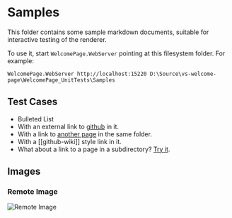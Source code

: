 ﻿Samples
=======

This folder contains some sample markdown documents, suitable for interactive testing of the renderer.

To use it, start `WelcomePage.WebServer` pointing at this filesystem folder. For example:

    WelcomePage.WebServer http://localhost:15220 D:\Source\vs-welcome-page\WelcomePage_UnitTests\Samples

Test Cases
----------

 * Bulleted List
 * With an external link to [github](http://github.com/rlipscombe/vs-welcome-page/) in it.
 * With a link to [another page](another-page) in the same folder.
 * With a [[github-wiki]] style link in it.
 * What about a link to a page in a subdirectory? [Try it](subdir/foo).
 
Images
------

### Remote Image ###

![Remote Image](http://lorempixel.com/300/200/cats/)
